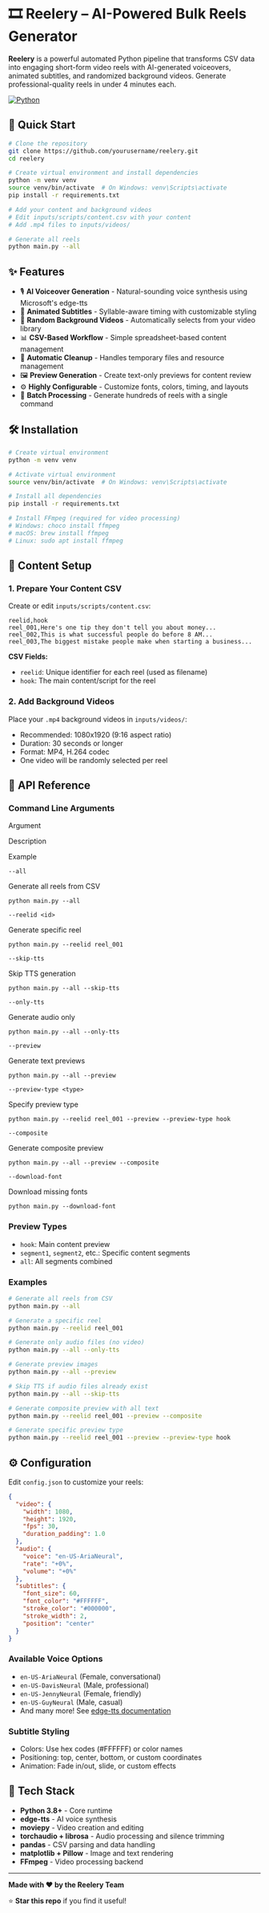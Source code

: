 
# 🎞️ Reelery – AI-Powered Bulk Reels Generator

**Reelery** is a powerful automated Python pipeline that transforms CSV data into engaging short-form video reels with AI-generated voiceovers, animated subtitles, and randomized background videos. Generate professional-quality reels in under 4 minutes each.

[![Python](https://img.shields.io/badge/Python-3.8%2B-blue.svg)](https://www.python.org/)

## 🚀 Quick Start

```bash
# Clone the repository
git clone https://github.com/yourusername/reelery.git
cd reelery

# Create virtual environment and install dependencies
python -m venv venv
source venv/bin/activate  # On Windows: venv\Scripts\activate
pip install -r requirements.txt

# Add your content and background videos
# Edit inputs/scripts/content.csv with your content
# Add .mp4 files to inputs/videos/

# Generate all reels
python main.py --all

```

## ✨ Features

-   🎙️ **AI Voiceover Generation** - Natural-sounding voice synthesis using Microsoft's edge-tts
-   📝 **Animated Subtitles** - Syllable-aware timing with customizable styling
-   🎥 **Random Background Videos** - Automatically selects from your video library
-   📊 **CSV-Based Workflow** - Simple spreadsheet-based content management
-   🧹 **Automatic Cleanup** - Handles temporary files and resource management
-   🖼️ **Preview Generation** - Create text-only previews for content review
-   ⚙️ **Highly Configurable** - Customize fonts, colors, timing, and layouts
-   🔄 **Batch Processing** - Generate hundreds of reels with a single command

## 🛠️ Installation

```bash
# Create virtual environment
python -m venv venv

# Activate virtual environment
source venv/bin/activate  # On Windows: venv\Scripts\activate

# Install all dependencies
pip install -r requirements.txt

# Install FFmpeg (required for video processing)
# Windows: choco install ffmpeg
# macOS: brew install ffmpeg
# Linux: sudo apt install ffmpeg

```

## 📝 Content Setup

### 1. Prepare Your Content CSV

Create or edit `inputs/scripts/content.csv`:

```csv
reelid,hook
reel_001,Here's one tip they don't tell you about money...
reel_002,This is what successful people do before 8 AM...
reel_003,The biggest mistake people make when starting a business...

```

**CSV Fields:**

-   `reelid`: Unique identifier for each reel (used as filename)
-   `hook`: The main content/script for the reel

### 2. Add Background Videos

Place your `.mp4` background videos in `inputs/videos/`:

-   Recommended: 1080x1920 (9:16 aspect ratio)
-   Duration: 30 seconds or longer
-   Format: MP4, H.264 codec
-   One video will be randomly selected per reel

## 🔧 API Reference

### Command Line Arguments

Argument

Description

Example

`--all`

Generate all reels from CSV

`python main.py --all`

`--reelid <id>`

Generate specific reel

`python main.py --reelid reel_001`

`--skip-tts`

Skip TTS generation

`python main.py --all --skip-tts`

`--only-tts`

Generate audio only

`python main.py --all --only-tts`

`--preview`

Generate text previews

`python main.py --all --preview`

`--preview-type <type>`

Specify preview type

`python main.py --reelid reel_001 --preview --preview-type hook`

`--composite`

Generate composite preview

`python main.py --all --preview --composite`

`--download-font`

Download missing fonts

`python main.py --download-font`

### Preview Types

-   `hook`: Main content preview
-   `segment1`, `segment2`, etc.: Specific content segments
-   `all`: All segments combined

### Examples

```bash
# Generate all reels from CSV
python main.py --all

# Generate a specific reel
python main.py --reelid reel_001

# Generate only audio files (no video)
python main.py --all --only-tts

# Generate preview images
python main.py --all --preview

# Skip TTS if audio files already exist
python main.py --all --skip-tts

# Generate composite preview with all text
python main.py --reelid reel_001 --preview --composite

# Generate specific preview type
python main.py --reelid reel_001 --preview --preview-type hook

```

## ⚙️ Configuration

Edit `config.json` to customize your reels:

```json
{
  "video": {
    "width": 1080,
    "height": 1920,
    "fps": 30,
    "duration_padding": 1.0
  },
  "audio": {
    "voice": "en-US-AriaNeural",
    "rate": "+0%",
    "volume": "+0%"
  },
  "subtitles": {
    "font_size": 60,
    "font_color": "#FFFFFF",
    "stroke_color": "#000000",
    "stroke_width": 2,
    "position": "center"
  }
}

```

### Available Voice Options

-   `en-US-AriaNeural` (Female, conversational)
-   `en-US-DavisNeural` (Male, professional)
-   `en-US-JennyNeural` (Female, friendly)
-   `en-US-GuyNeural` (Male, casual)
-   And many more! See [edge-tts documentation](https://github.com/rany2/edge-tts#voice-list)

### Subtitle Styling

-   Colors: Use hex codes (#FFFFFF) or color names
-   Positioning: top, center, bottom, or custom coordinates
-   Animation: Fade in/out, slide, or custom effects

## 🧠 Tech Stack

-   **Python 3.8+** - Core runtime
-   **edge-tts** - AI voice synthesis
-   **moviepy** - Video creation and editing
-   **torchaudio + librosa** - Audio processing and silence trimming
-   **pandas** - CSV parsing and data handling
-   **matplotlib + Pillow** - Image and text rendering
-   **FFmpeg** - Video processing backend

----------

**Made with ❤️ by the Reelery Team**

⭐ **Star this repo** if you find it useful!
